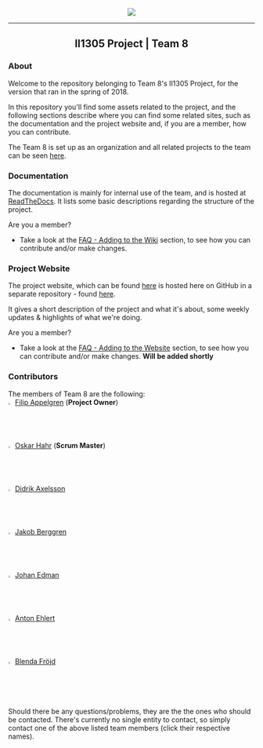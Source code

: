 <div align="center"><img src="https://team-eight.github.io/assets/img/logo.png">
<hr>
  <h2> II1305 Project | Team 8 </h2>
</div>  


### About
Welcome to the repository belonging to Team 8's II1305 Project, for the version that ran in the spring of 2018.

In this repository you'll find some assets related to the project, and the following sections describe where you
can find some related sites, such as the documentation and the project website and, if you are a member, how you can contribute.

The Team 8 is set up as an organization and all related projects to the team can be seen [here](https://github.com/Team-Eight).

### Documentation
The documentation is mainly for internal use of the team, and is hosted at [ReadTheDocs](http://sthlm-commuter.readthedocs.io/).
It lists some basic descriptions regarding the structure of the project.

Are you a member?
- Take a look at the [FAQ - Adding to the Wiki](http://sthlm-commuter.readthedocs.io/FAQ.html#adding-to-the-wiki) section, to see how you can contribute and/or make changes.

### Project Website
The project website, which can be found [here](https://team-eight.github.io/) is hosted here on GitHub in a separate repository - found [here](https://github.com/Team-Eight/team-eight.github.io). 

It gives a short description of the project and what it's about, some weekly updates & highlights of what we're doing.

Are you a member?
- Take a look at the [FAQ - Adding to the Website](http://sthlm-commuter.readthedocs.io/FAQ.html) section, to see how you can contribute and/or make changes. **Will be added shortly**


### Contributors
The members of Team 8 are the following: <br>
<img src="https://use.fontawesome.com/releases/v5.0.10/svgs/solid/user-circle.svg" alt="Project Owner" width="2%">
<a href="mailto:filipap@kth.se?subject=[II1305] STHLM-Commute"> Filip Appelgren</a> (**Project Owner**) <br>
<img src="https://use.fontawesome.com/releases/v5.0.10/svgs/solid/user-secret.svg" alt="Scrum Master" width="2%">
<a href="mailto:ohahr@kth.se?subject=[II1305] STHLM-Commute"> Oskar Hahr</a> (**Scrum Master**) <br>
<img src="https://use.fontawesome.com/releases/v5.0.10/svgs/solid/user.svg" alt="Team Member" width="2%">
<a href="mailto:didrika@kth.se?subject=[II1305] STHLM-Commute"> Didrik Axelsson</a> <br>
<img src="https://use.fontawesome.com/releases/v5.0.10/svgs/solid/user.svg" alt="Team Member" width="2%">
<a href="mailto:jaberggr@kth.se?subject=[II1305] STHLM-Commute"> Jakob Berggren</a> <br>
<img src="https://use.fontawesome.com/releases/v5.0.10/svgs/solid/user.svg" alt="Team Member" width="2%">
<a href="mailto:jedma@kth.se?subject=[II1305] STHLM-Commute"> Johan Edman</a><br>
<img src="https://use.fontawesome.com/releases/v5.0.10/svgs/solid/user.svg" alt="Team Member" width="2%">
<a href="mailto:aehlert@kth.se?subject=[II1305] STHLM-Commute"> Anton Ehlert</a> <br>
<img src="https://use.fontawesome.com/releases/v5.0.10/svgs/solid/user.svg" alt="Team Member" width="2%">
<a href="mailto:blendaf@kth.se?subject=[II1305] STHLM-Commute"> Blenda Fröjd</a> <br>

Should there be any questions/problems, they are the the ones who should be contacted.
There's currently no single entity to contact, so simply contact one of the above listed team members (click their respective names).
